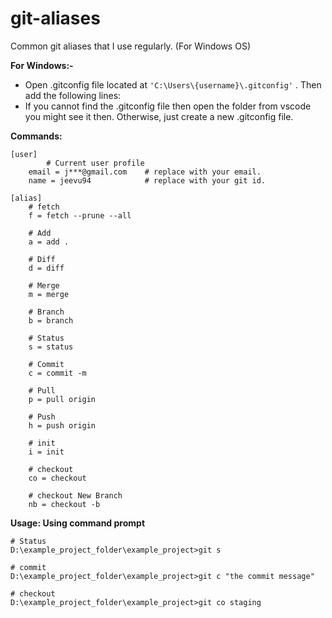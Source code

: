 # git-aliases
Common git aliases that I use regularly. (For Windows OS)

**For Windows:-**
  - Open .gitconfig file located at ```'C:\Users\{username}\.gitconfig'``` . Then add the following lines:
  - If you cannot find the .gitconfig file then open the folder from vscode you might see it then. Otherwise, just create a new .gitconfig file.

**Commands:**
```
[user]
        # Current user profile
	email = j***@gmail.com    # replace with your email.
	name = jeevu94            # replace with your git id.

[alias]
	# fetch
	f = fetch --prune --all

	# Add
	a = add .

	# Diff
	d = diff

	# Merge
	m = merge

	# Branch
	b = branch

	# Status
	s = status

	# Commit
	c = commit -m

	# Pull
	p = pull origin

	# Push
	h = push origin

	# init
	i = init

	# checkout
	co = checkout

	# checkout New Branch
	nb = checkout -b
```

**Usage: Using command prompt**
```
# Status
D:\example_project_folder\example_project>git s

# commit
D:\example_project_folder\example_project>git c "the commit message"

# checkout
D:\example_project_folder\example_project>git co staging
```
